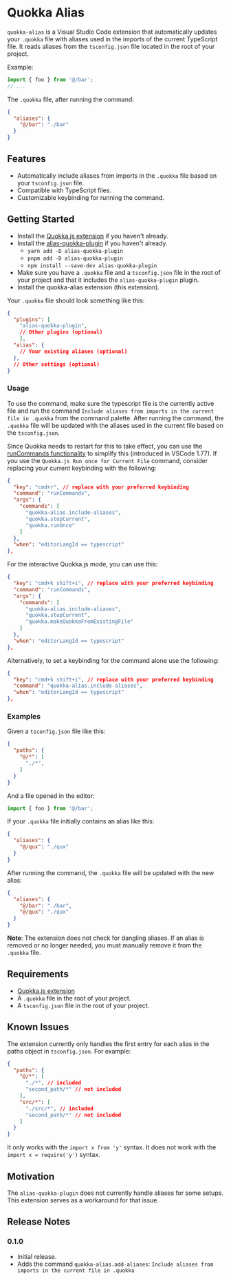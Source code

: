 # Quokka Alias

`quokka-alias` is a Visual Studio Code extension that automatically updates your `.quokka` file with aliases used in the imports of the current TypeScript file. It reads aliases from the `tsconfig.json` file located in the root of your project.

Example:

```ts
import { foo } from '@/bar';
// ...
```

The `.quokka` file, after running the command:

```json
{
  "aliases": {
    "@/bar": "./bar"
  }
}
```

## Features

- Automatically include aliases from imports in the `.quokka` file based on your `tsconfig.json` file.
- Compatible with TypeScript files.
- Customizable keybinding for running the command.

## Getting Started

- Install the [Quokka.js extension](https://marketplace.visualstudio.com/items?itemName=WallabyJs.quokka-vscode) if you haven't already.
- Install the [alias-quokka-plugin](https://github.com/Gozala/alias-quokka-plugin) if you haven't already.
  - `yarn add -D alias-quokka-plugin`
  - `pnpm add -D alias-quokka-plugin`
  - `npm install --save-dev alias-quokka-plugin`
- Make sure you have a `.quokka` file and a `tsconfig.json` file in the root of your project and that it includes the `alias-quokka-plugin` plugin.
- Install the quokka-alias extension (this extension).

Your `.quokka` file should look something like this:

```json
{
  "plugins": [
    "alias-quokka-plugin",
    // Other plugins (optional)
    ],
  "alias": {
    // Your existing aliases (optional)
  },
  // Other settings (optional)
}
```

### Usage

To use the command, make sure the typescript file is the currently active file and run the command `Include aliases from imports in the current file in .quokka` from the command palette. After running the command, the `.quokka` file will be updated with the aliases used in the current file based on the `tsconfig.json`.

Since Quokka needs to restart for this to take effect, you can use the [runCommands functionality](https://code.visualstudio.com/docs/getstarted/keybindings#_running-multiple-commands) to simplify this (introduced in VSCode 1.77). If you use the `Quokka.js Run once for Current File` command, consider replacing your current keybinding with the following:

```json
{
  "key": "cmd+r", // replace with your preferred keybinding
  "command": "runCommands",
  "args": {
    "commands": [
      "quokka-alias.include-aliases",
      "quokka.stopCurrent",
      "quokka.runOnce"
    ]
  },
  "when": "editorLangId == typescript"
},
```

For the interactive Quokka.js mode, you can use this:

```json
{
  "key": "cmd+k shift+i", // replace with your preferred keybinding
  "command": "runCommands",
  "args": {
    "commands": [
      "quokka-alias.include-aliases",
      "quokka.stopCurrent",
      "quokka.makeQuokkaFromExistingFile"
    ]
  },
  "when": "editorLangId == typescript"
},
```

Alternatively, to set a keybinding for the command alone use the following:

```json
{
  "key": "cmd+k shift+i", // replace with your preferred keybinding
  "command": "quokka-alias.include-aliases",
  "when": "editorLangId == typescript"
},
```

### Examples

Given a `tsconfig.json` file like this:

```json
{
  "paths": {
    "@/*": [
      "./*",
    ]
  }
}
```

And a file opened in the editor:

```ts
import { foo } from '@/bar';
```

If your `.quokka` file initially contains an alias like this:

```json
{
  "aliases": {
    "@/qux": "./qux"
  }
}
```

After running the command, the `.quokka` file will be updated with the new alias:

```json
{
  "aliases": {
    "@/bar": "./bar",
    "@/qux": "./qux"
  }
}
```

__Note__: The extension does not check for dangling aliases. If an alias is removed or no longer needed, you must manually remove it from the `.quokka` file.

## Requirements

- [Quokka.js extension](https://marketplace.visualstudio.com/items?itemName=WallabyJs.quokka-vscode)
- A `.quokka` file in the root of your project.
- A `tsconfig.json` file in the root of your project.

## Known Issues

The extension currently only handles the first entry for each alias in the paths object in `tsconfig.json`. For example:

```json
{
  "paths": {
    "@/*": [
      "./*", // included
      "second_path/*" // not included
    ],
    "src/*": [
      "./src/*", // included
      "second_path/*" // not included
    ]
  }
}
```

It only works with the `import x from 'y'` syntax. It does not work with the `import x = require('y')` syntax.

## Motivation

The `alias-quokka-plugin` does not currently handle aliases for some setups. This extension serves as a workaround for that issue.

## Release Notes

### 0.1.0

- Initial release.
- Adds the command `quokka-alias.add-aliases`: `Include aliases from imports in the current file in .quokka`
